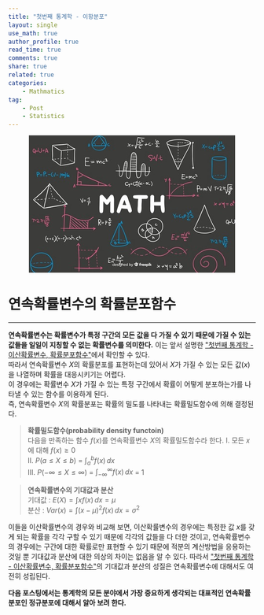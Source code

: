 ```yaml
---
title: "첫번째 통계학 - 이항분포"
layout: single
use_math: true
author_profile: true
read_time: true
comments: true
share: true
related: true
categories:
    - Mathmatics
tag:
    - Post
    - Statistics
---  
```

<p align="center">
  <img src="/assets/img/post/mathmatics.jpg" alt="Mathmatics"/>
</p>  

# 연속확률변수의 확률분포함수
---  

**연속확률변수는 확률변수가 특정 구간의 모든 값을 다 가질 수 있기 때문에 가질 수 있는 값들을 일일이 지칭할 수 없는 확률변수를 의미한다.**
이는 앞서 설명한 ["첫번째 통계학 - 이산확률변수, 확률분포함수"](https://liam427.github.io/mathmatics/statistics2/)에서 확인할 수 있다.  
따라서 연속확률변수 $X$의 확률분포를 표현하는데 있어서 $X$가 가질 수 있는 모든 값($x$)을 나열하며 확률을 대응시키기는 어렵다.  
이 경우에는 확률변수 $X$가 가질 수 있는 특정 구간에서 확률이 어떻게 분포하는가를 나타낼 수 있는 함수를 이용하게 된다.  
즉, 연속확률변수 $X$의 확률분포는 확률의 밀도를 나타내는 확률밀도함수에 의해 결정된다.  

> **확률밀도함수(probability density functoin)**  
    다음을 만족하는 함수 $f(x)$를 연속확률변수 $X$의 확률밀도함수라 한다.
    Ⅰ. 모든 $x$에 대해 $f(x) \geq 0$  
    Ⅱ. $P(a\leq X \leq b)$ = $\int_{a}^{b} f(x)\, dx$  
    Ⅲ. $P(-\infty \leq X \leq \infty)$ = $\int_{-\infty}^{\infty} f(x)\, dx$ = 1  

> **연속확률변수의 기대값과 분산**  
    기대값 : $E(X) = \int xf(x)\, dx = \mu$  
    분산 : $Var(x) = \int (x-\mu)^2f(x)\, dx = \sigma^2$  

이들을 이산확률변수의 경우와 비교해 보면, 이산확률변수의 경우에는 특정한 값 $x$를 갖게 되는 확률을 각각 구할 수 있기 때문에 각각의 값들을 다 더한 것이고, 연속확률변수의 경우에는 구간에 대한 확률로만 표현할 수 있기 때문에 적분의 계산방법을 응용하는 것일 뿐 기대값과 분산에 대한 의상의 차이는 없음을 알 수 있다. 따라서 ["첫번째 통계학 - 이산확률변수, 확률분포함수"](https://liam427.github.io/mathmatics/statistics2/)의 기대값과 분산의 성질은 연속확률변수에 대해서도 여전히 성립된다.  

**다음 포스팅에서는 통계학의 모든 분야에서 가장 중요하게 생각되는 대표적인 연속확률분포인 정규분포에 대해서 알아 보려 한다.**